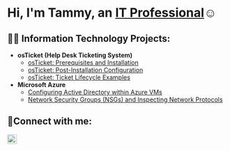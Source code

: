 <h1>Hi, I'm Tammy, an <a href="https://linkedin.com/in/tammy-hooker-3ba20a194">IT Professional</a>☺</h1>

<h2>👨‍💻 Information Technology Projects:</h2>

- <b>osTicket (Help Desk Ticketing System)</b>
  - [osTicket: Prerequisites and Installation](https://github.com/tammyhkr/osticket-prereqs)
  - [osTicket: Post-Installation Configuration](https://github.com/tammyhkr/post-install-config)
  - [osTicket: Ticket Lifecycle Examples](https://github.com/tammyhkr/ticket-lifecycle)
- <b>Microsoft Azure</b>
  - [Configuring Active Directory within Azure VMs](https://github.com/tammyhkr/configure-ad)
  - [Network Security Groups (NSGs) and Inspecting Network Protocols](https://github.com/tammyhkr/azure-network-protocols)

<h2>🤳Connect with me:</h2>


[<img align="left" alt="Josh | LinkedIn" width="22px" src="https://cdn.jsdelivr.net/npm/simple-icons@v3/icons/linkedin.svg" />][linkedin]


[linkedin]: https://linkedin.com/in/tammy-hooker-3ba20a194
